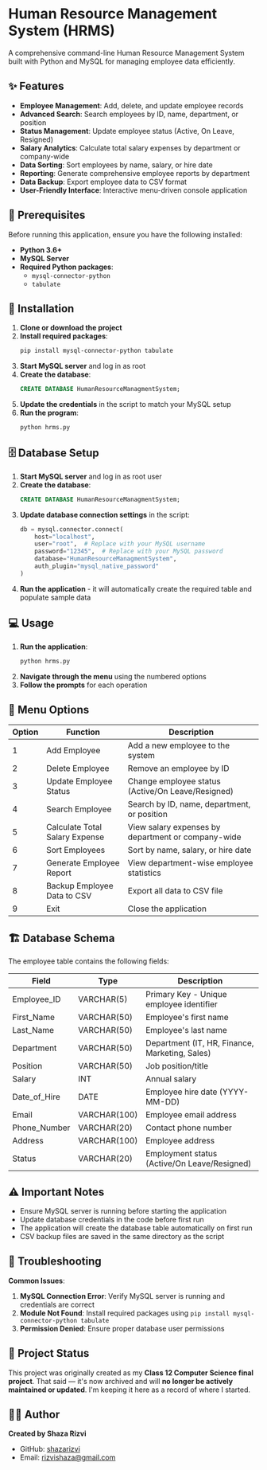 # Human Resource Management System (HRMS)

A comprehensive command-line Human Resource Management System built with Python and MySQL for managing employee data efficiently.

## ✨ Features

- **Employee Management**: Add, delete, and update employee records
- **Advanced Search**: Search employees by ID, name, department, or position
- **Status Management**: Update employee status (Active, On Leave, Resigned)
- **Salary Analytics**: Calculate total salary expenses by department or company-wide
- **Data Sorting**: Sort employees by name, salary, or hire date
- **Reporting**: Generate comprehensive employee reports by department
- **Data Backup**: Export employee data to CSV format
- **User-Friendly Interface**: Interactive menu-driven console application

## 🔧 Prerequisites

Before running this application, ensure you have the following installed:

- **Python 3.6+**
- **MySQL Server**
- **Required Python packages**:
  - `mysql-connector-python`
  - `tabulate`

## 🚀 Installation

1. **Clone or download the project**
2. **Install required packages**:
   ```bash
   pip install mysql-connector-python tabulate
   ```
3. **Start MySQL server** and log in as root
4. **Create the database**:
   ```sql
   CREATE DATABASE HumanResourceManagmentSystem;
   ```
5. **Update the credentials** in the script to match your MySQL setup
6. **Run the program**:
   ```bash
   python hrms.py
   ```

## 🗄️ Database Setup

1. **Start MySQL server** and log in as root user
2. **Create the database**:
   ```sql
   CREATE DATABASE HumanResourceManagmentSystem;
   ```
3. **Update database connection settings** in the script:
   ```python
   db = mysql.connector.connect(
       host="localhost",
       user="root",  # Replace with your MySQL username
       password="12345",  # Replace with your MySQL password
       database="HumanResourceManagmentSystem",
       auth_plugin="mysql_native_password"
   )
   ```
4. **Run the application** - it will automatically create the required table and populate sample data

## 💻 Usage

1. **Run the application**:
   ```bash
   python hrms.py
   ```
2. **Navigate through the menu** using the numbered options
3. **Follow the prompts** for each operation

## 📖 Menu Options

| Option | Function | Description |
|--------|----------|-------------|
| 1 | Add Employee | Add a new employee to the system |
| 2 | Delete Employee | Remove an employee by ID |
| 3 | Update Employee Status | Change employee status (Active/On Leave/Resigned) |
| 4 | Search Employee | Search by ID, name, department, or position |
| 5 | Calculate Total Salary Expense | View salary expenses by department or company-wide |
| 6 | Sort Employees | Sort by name, salary, or hire date |
| 7 | Generate Employee Report | View department-wise employee statistics |
| 8 | Backup Employee Data to CSV | Export all data to CSV file |
| 9 | Exit | Close the application |

## 🏗️ Database Schema

The employee table contains the following fields:

| Field | Type | Description |
|-------|------|-------------|
| Employee_ID | VARCHAR(5) | Primary Key - Unique employee identifier |
| First_Name | VARCHAR(50) | Employee's first name |
| Last_Name | VARCHAR(50) | Employee's last name |
| Department | VARCHAR(50) | Department (IT, HR, Finance, Marketing, Sales) |
| Position | VARCHAR(50) | Job position/title |
| Salary | INT | Annual salary |
| Date_of_Hire | DATE | Employee hire date (YYYY-MM-DD) |
| Email | VARCHAR(100) | Employee email address |
| Phone_Number | VARCHAR(20) | Contact phone number |
| Address | VARCHAR(100) | Employee address |
| Status | VARCHAR(20) | Employment status (Active/On Leave/Resigned) |

## ⚠️ Important Notes

- Ensure MySQL server is running before starting the application
- Update database credentials in the code before first run
- The application will create the database table automatically on first run
- CSV backup files are saved in the same directory as the script

## 🐛 Troubleshooting

**Common Issues**:

1. **MySQL Connection Error**: Verify MySQL server is running and credentials are correct
2. **Module Not Found**: Install required packages using `pip install mysql-connector-python tabulate`
3. **Permission Denied**: Ensure proper database user permissions

## 📌 Project Status

This project was originally created as my **Class 12 Computer Science final project**.
That said — it's now archived and will **no longer be actively maintained or updated**.
I'm keeping it here as a record of where I started.

## 👩‍💻 Author

**Created by Shaza Rizvi**
- GitHub: [shazarizvi](https://github.com/shazarizvi)
- Email: rizvishaza@gmail.com
